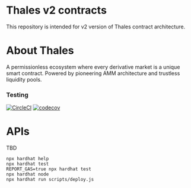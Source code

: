 # Thales v2 contracts

This repository is intended for v2 version of Thales contract architecture.

# About Thales

A permissionless ecosystem where every derivative market is a unique smart contract.
Powered by pioneering AMM architecture and trustless liquidity pools.

### Testing

[![CircleCI](https://circleci.com/gh/thales-markets/contracts-v2/tree/main.svg?style=svg)](https://circleci.com/gh/thales-markets/contracts-v2/tree/main)
[![codecov](https://codecov.io/gh/thales-markets/contracts-v2/branch/main/graph/badge.svg?token=M2e5X0vJRQ)](https://codecov.io/gh/thales-markets/contracts-v2)

# APIs

TBD

```shell
npx hardhat help
npx hardhat test
REPORT_GAS=true npx hardhat test
npx hardhat node
npx hardhat run scripts/deploy.js
```
